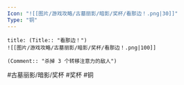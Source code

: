 ```yaml
---
Icon: "![[图片/游戏攻略/古墓丽影/暗影/奖杯/看那边！.png|30]]"
Type: "铜"
---
```

```ad-common-bronze-trophy
title: (Title:: "看那边！")
![[图片/游戏攻略/古墓丽影/暗影/奖杯/看那边！.png|100]]

(Comment:: "杀掉 3 个转移注意力的敌人")
```

#古墓丽影/暗影/奖杯 #奖杯 #铜
